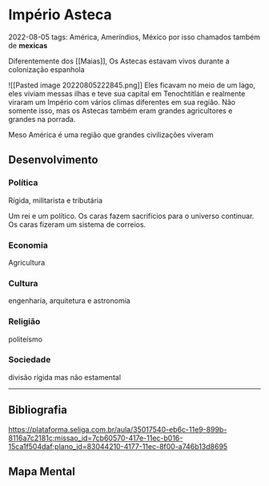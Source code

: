 # Império Asteca
2022-08-05
tags: América, Ameríndios, México por isso chamados também de **mexicas**

Diferentemente dos [[Maias]], Os Astecas estavam vivos durante a colonização espanhola

![[Pasted image 20220805222845.png]]
Eles ficavam no meio de um lago, eles viviam messas ilhas e teve sua capital em Tenochtitlán e realmente viraram um Império com vários climas diferentes em sua região.
Não somente isso, mas os Astecas também eram grandes agricultores e grandes na porrada.

Meso América é uma região que grandes civilizações viveram

## Desenvolvimento

### Política
Rígida, militarista e tributária

Um rei e um político. Os caras fazem sacrifícios para o universo continuar. Os caras fizeram um sistema de correios. 

### Economia

Agricultura 

### Cultura

engenharia, arquitetura e astronomia

### Religião

politeísmo

### Sociedade

divisão rígida mas não estamental

-----------------------------------------------
## Bibliografia

https://plataforma.seliga.com.br/aula/35017540-eb6c-11e9-899b-8116a7c2181c;missao_id=7cb60570-417e-11ec-b016-15ca1f504daf;plano_id=83044210-4177-11ec-8f00-a746b13d8695

## Mapa Mental